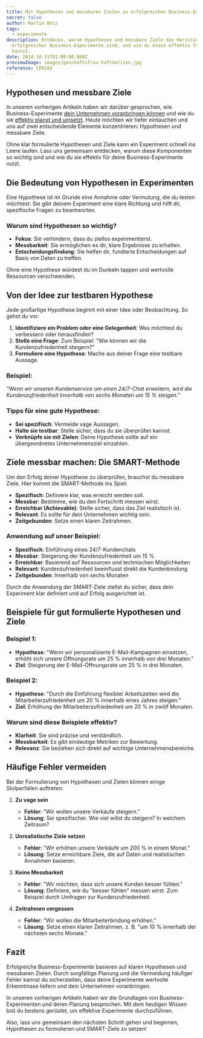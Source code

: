```yaml
---
title: Mit Hypothesen und messbaren Zielen zu erfolgreichen Business-Experimenten
secret: false
author: Martin Betz
tags:
  - experimente
description: Entdecke, warum Hypothesen und messbare Ziele das Herzstück
  erfolgreicher Business-Experimente sind, und wie du diese effektiv formulieren
  kannst.
date: 2024-10-31T01:00:00.000Z
previewImage: images/geschäftsfrau-haftnotizen.jpg
reference: CP0103
---
```

## Hypothesen und messbare Ziele

In unseren vorherigen Artikeln haben wir darüber gesprochen, wie Business-Experimente [dein Unternehmen voranbringen können](https://utxo.solutions/blog/business-experimente-dein-schl%C3%BCssel-zum-unternehmenserfolg) und wie du sie [effektiv planst und umsetzt](https://utxo.solutions/blog/effektive-business-experimente-planung-und-umsetzung). Heute möchten wir tiefer eintauchen und uns auf zwei entscheidende Elemente konzentrieren: Hypothesen und messbare Ziele.

Ohne klar formulierte Hypothesen und Ziele kann ein Experiment schnell ins Leere laufen. Lass uns gemeinsam entdecken, warum diese Komponenten so wichtig sind und wie du sie effektiv für deine Business-Experimente nutzt.

## Die Bedeutung von Hypothesen in Experimenten

Eine Hypothese ist im Grunde eine Annahme oder Vermutung, die du testen möchtest. Sie gibt deinem Experiment eine klare Richtung und hilft dir, spezifische Fragen zu beantworten.

### Warum sind Hypothesen so wichtig?

* **Fokus**: Sie verhindern, dass du ziellos experimentierst.
* **Messbarkeit**: Sie ermöglichen es dir, klare Ergebnisse zu erhalten.
* **Entscheidungsfindung**: Sie helfen dir, fundierte Entscheidungen auf Basis von Daten zu treffen.

Ohne eine Hypothese würdest du im Dunkeln tappen und wertvolle Ressourcen verschwenden.

## Von der Idee zur testbaren Hypothese

Jede großartige Hypothese beginnt mit einer Idee oder Beobachtung. So gehst du vor:

1. **Identifiziere ein Problem oder eine Gelegenheit**: Was möchtest du verbessern oder herausfinden?
2. **Stelle eine Frage**: Zum Beispiel: "Wie können wir die Kundenzufriedenheit steigern?"
3. **Formuliere eine Hypothese**: Mache aus deiner Frage eine testbare Aussage.

### Beispiel:

*"Wenn wir unseren Kundenservice um einen 24/7-Chat erweitern, wird die Kundenzufriedenheit innerhalb von sechs Monaten um 15 % steigen."*

### Tipps für eine gute Hypothese:

* **Sei spezifisch**: Vermeide vage Aussagen.
* **Halte sie testbar**: Stelle sicher, dass du sie überprüfen kannst.
* **Verknüpfe sie mit Zielen**: Deine Hypothese sollte auf ein übergeordnetes Unternehmensziel einzahlen.

## Ziele messbar machen: Die SMART-Methode

Um den Erfolg deiner Hypothese zu überprüfen, brauchst du messbare Ziele. Hier kommt die SMART-Methode ins Spiel:

* **Spezifisch**: Definiere klar, was erreicht werden soll.
* **Messbar**: Bestimme, wie du den Fortschritt messen wirst.
* **Erreichbar (Achievable)**: Stelle sicher, dass das Ziel realistisch ist.
* **Relevant**: Es sollte für dein Unternehmen wichtig sein.
* **Zeitgebunden**: Setze einen klaren Zeitrahmen.

### Anwendung auf unser Beispiel:

* **Spezifisch**: Einführung eines 24/7-Kundenchats
* **Messbar**: Steigerung der Kundenzufriedenheit um 15 %
* **Erreichbar**: Basierend auf Ressourcen und technischen Möglichkeiten
* **Relevant**: Kundenzufriedenheit beeinflusst direkt die Kundenbindung
* **Zeitgebunden**: Innerhalb von sechs Monaten

Durch die Anwendung der SMART-Ziele stellst du sicher, dass dein Experiment klar definiert und auf Erfolg ausgerichtet ist.

## Beispiele für gut formulierte Hypothesen und Ziele

### Beispiel 1:

* **Hypothese**: "Wenn wir personalisierte E-Mail-Kampagnen einsetzen, erhöht sich unsere Öffnungsrate um 25 % innerhalb von drei Monaten."
* **Ziel**: Steigerung der E-Mail-Öffnungsrate um 25 % in drei Monaten.

### Beispiel 2:

* **Hypothese**: "Durch die Einführung flexibler Arbeitszeiten wird die Mitarbeiterzufriedenheit um 20 % innerhalb eines Jahres steigen."
* **Ziel**: Erhöhung der Mitarbeiterzufriedenheit um 20 % in zwölf Monaten.

### Warum sind diese Beispiele effektiv?

* **Klarheit**: Sie sind präzise und verständlich.
* **Messbarkeit**: Es gibt eindeutige Metriken zur Bewertung.
* **Relevanz**: Sie beziehen sich direkt auf wichtige Unternehmensbereiche.

## Häufige Fehler vermeiden

Bei der Formulierung von Hypothesen und Zielen können einige Stolperfallen auftreten:

1. **Zu vage sein**

   * **Fehler**: "Wir wollen unsere Verkäufe steigern."
   * **Lösung**: Sei spezifischer. Wie viel willst du steigern? In welchem Zeitraum?
2. **Unrealistische Ziele setzen**

   * **Fehler**: "Wir erhöhen unsere Verkäufe um 200 % in einem Monat."
   * **Lösung**: Setze erreichbare Ziele, die auf Daten und realistischen Annahmen basieren.
3. **Keine Messbarkeit**

   * **Fehler**: "Wir möchten, dass sich unsere Kunden besser fühlen."
   * **Lösung**: Definiere, wie du "besser fühlen" messen wirst. Zum Beispiel durch Umfragen zur Kundenzufriedenheit.
4. **Zeitrahmen vergessen**

   * **Fehler**: "Wir wollen die Mitarbeiterbindung erhöhen."
   * **Lösung**: Setze einen klaren Zeitrahmen, z. B. "um 10 % innerhalb der nächsten sechs Monate."

## Fazit

Erfolgreiche Business-Experimente basieren auf klaren Hypothesen und messbaren Zielen. Durch sorgfältige Planung und die Vermeidung häufiger Fehler kannst du sicherstellen, dass deine Experimente wertvolle Erkenntnisse liefern und dein Unternehmen voranbringen.

In unseren vorherigen Artikeln haben wir die Grundlagen von Business-Experimenten und deren Planung besprochen. Mit dem heutigen Wissen bist du bestens gerüstet, um effektive Experimente durchzuführen.

Also, lass uns gemeinsam den nächsten Schritt gehen und beginnen, Hypothesen zu formulieren und SMART-Ziele zu setzen!
